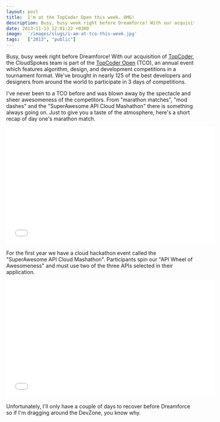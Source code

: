 ```yaml
---
layout: post
title:  I'm at the TopCoder Open this week. OMG!
description: Busy, busy week right before Dreamforce! With our acquisition of TopCoder , the CloudSpokes team is part of the TopCoder Open (TCO), an annual event which features algorithm, design, and development competitions in a tournament format. Weve brought in nearly 125 of the best developers and designers from around the world to participate in 3 days of competitions. Ive never been to a TCO before and was blown away by the spectacle and sheer awesomeness of the competitors. From marathon matches, mod 
date: 2013-11-13 12:01:22 +0300
image:  '/images/slugs/i-am-at-tco-this-week.jpg'
tags:   ["2013", "public"]
---
```

<p>Busy, busy week right before Dreamforce! With our acquisition of <a href="http://www.topcoder.com">TopCoder</a>, the CloudSpokes team is part of the <a href="http://community.topcoder.com/tco13/overview/">TopCoder Open</a> (TCO), an annual event which features algorithm, design, and development competitions in a tournament format. We've brought in nearly 125 of the best developers and designers from around the world to participate in 3 days of competitions.</p>
<p>I've never been to a TCO before and was blown away by the spectacle and sheer awesomeness of the competitors. From "marathon matches", "mod dashes" and the "SuperAwesome API Cloud Mashathon" there is something always going on. Just to give you a taste of the atmosphere, here's a short recap of day one's marathon match.</p>
<div class="flex-video"><iframe width="560" height="315" src="//www.youtube.com/embed/s8sQ0molDHk" frameborder="0" allowfullscreen></iframe></div>
<p>For the first year we have a cloud hackathon event called the "SuperAwesome API Cloud Mashathon". Participants spin our "API Wheel of Awesomeness" and must use two of the three APIs selected in their application.</p>
<div class="flex-video"><iframe width="560" height="315" src="//www.youtube.com/embed/sS_vRGW4XoI" frameborder="0" allowfullscreen></iframe></div>
<p>Unfortunately, I'll only have a couple of days to recover before Dreamforce so if I'm dragging around the DevZone, you know why.</p>

